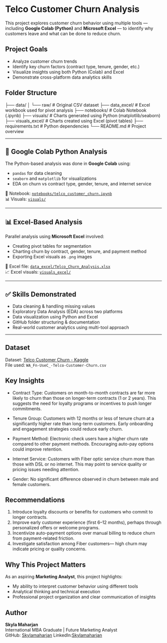 # Telco Customer Churn Analysis

This project explores customer churn behavior using multiple tools — including **Google Colab (Python)** and **Microsoft Excel** — to identify why customers leave and what can be done to reduce churn.


##  Project Goals

- Analyze customer churn trends
- Identify key churn factors (contract type, tenure, gender, etc.)
- Visualize insights using both Python (Colab) and Excel
- Demonstrate cross-platform data analytics skills


## Folder Structure
├── data/
│ └── raw/ # Original CSV dataset
├── data_excel/ # Excel workbook used for pivot analysis
├── notebooks/ # Colab Notebook (.ipynb)
├── visuals/ # Charts generated using Python (matplotlib/seaborn)
├── visuals_excel/ # Charts created using Excel (pivot tables)
├── requirements.txt # Python dependencies
└── README.md # Project overview


---

## 🐍 Google Colab Python Analysis

The Python-based analysis was done in **Google Colab** using:
- `pandas` for data cleaning
- `seaborn` and `matplotlib` for visualizations
- EDA on churn vs contract type, gender, tenure, and internet service

📄 Notebook: [`notebooks/telco_customer_churn.ipynb`](./notebooks)  
📊 Visuals: [`visuals/`](./visuals)

---

## 📊 Excel-Based Analysis

Parallel analysis using **Microsoft Excel** involved:
- Creating pivot tables for segmentation
- Charting churn by contract, gender, tenure, and payment method
- Exporting Excel visuals as `.png` images

📁 Excel file: [`data_excel/Telco_Churn_Analysis.xlsx`](./data_excel)  
📈 Excel visuals: [`visuals_excel/`](./visuals_excel)

---

## ✅ Skills Demonstrated

- Data cleaning & handling missing values
- Exploratory Data Analysis (EDA) across two platforms
- Data visualization using Python and Excel
- GitHub folder structuring & documentation
- Real-world customer analytics using multi-tool approach

---

##  Dataset

Dataset: [Telco Customer Churn - Kaggle](https://www.kaggle.com/datasets/blastchar/telco-customer-churn)  
File used: `WA_Fn-UseC_-Telco-Customer-Churn.csv`


## Key Insights

- Contract Type: Customers on month-to-month contracts are far more likely to churn than those on longer-term contracts (1 or 2 years). This suggests the need for loyalty programs or incentives to push longer commitments.

- Tenure Group: Customers with 12 months or less of tenure churn at a significantly higher rate than long-term customers. Early onboarding and engagement strategies could reduce early churn.

- Payment Method: Electronic check users have a higher churn rate compared to other payment methods. Encouraging auto-pay options could improve retention.

- Internet Service: Customers with Fiber optic service churn more than those with DSL or no internet. This may point to service quality or pricing issues needing attention.

- Gender: No significant difference observed in churn between male and female customers.


## Recommendations

1. Introduce loyalty discounts or benefits for customers who commit to longer contracts.
2. Improve early customer experience (first 6–12 months), perhaps through personalized offers or welcome programs.
3. Incentivize auto-payment options over manual billing to reduce churn from payment-related friction.
4. Investigate satisfaction among Fiber customers— high churn may indicate pricing or quality concerns.

## Why This Project Matters

As an aspiring **Marketing Analyst**, this project highlights:
- My ability to interpret customer behavior using different tools
- Analytical thinking and technical execution
- Professional project organization and clear communication of insights


## Author

**Skyla Maharjan**  
International MBA Graduate | Future Marketing Analyst  
GitHub: [Skylamaharjan](https://github.com/Skylamaharjan)
LinkedIn:[Skylamaharjan](https://www.linkedin.com/in/skyla-maharjan-5a3b291b1/)
